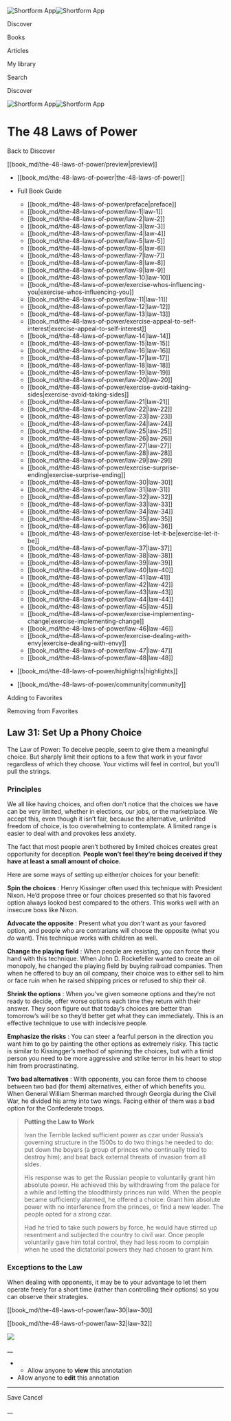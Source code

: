 ![Shortform App](/img/logo.36a2399e.svg)![Shortform App](/img/logo-dark.70c1b072.svg)

Discover

Books

Articles

My library

Search

Discover

![Shortform App](/img/logo.36a2399e.svg)![Shortform App](/img/logo-dark.70c1b072.svg)

# The 48 Laws of Power

Back to Discover

[[book_md/the-48-laws-of-power/preview|preview]]

  * [[book_md/the-48-laws-of-power|the-48-laws-of-power]]
  * Full Book Guide

    * [[book_md/the-48-laws-of-power/preface|preface]]
    * [[book_md/the-48-laws-of-power/law-1|law-1]]
    * [[book_md/the-48-laws-of-power/law-2|law-2]]
    * [[book_md/the-48-laws-of-power/law-3|law-3]]
    * [[book_md/the-48-laws-of-power/law-4|law-4]]
    * [[book_md/the-48-laws-of-power/law-5|law-5]]
    * [[book_md/the-48-laws-of-power/law-6|law-6]]
    * [[book_md/the-48-laws-of-power/law-7|law-7]]
    * [[book_md/the-48-laws-of-power/law-8|law-8]]
    * [[book_md/the-48-laws-of-power/law-9|law-9]]
    * [[book_md/the-48-laws-of-power/law-10|law-10]]
    * [[book_md/the-48-laws-of-power/exercise-whos-influencing-you|exercise-whos-influencing-you]]
    * [[book_md/the-48-laws-of-power/law-11|law-11]]
    * [[book_md/the-48-laws-of-power/law-12|law-12]]
    * [[book_md/the-48-laws-of-power/law-13|law-13]]
    * [[book_md/the-48-laws-of-power/exercise-appeal-to-self-interest|exercise-appeal-to-self-interest]]
    * [[book_md/the-48-laws-of-power/law-14|law-14]]
    * [[book_md/the-48-laws-of-power/law-15|law-15]]
    * [[book_md/the-48-laws-of-power/law-16|law-16]]
    * [[book_md/the-48-laws-of-power/law-17|law-17]]
    * [[book_md/the-48-laws-of-power/law-18|law-18]]
    * [[book_md/the-48-laws-of-power/law-19|law-19]]
    * [[book_md/the-48-laws-of-power/law-20|law-20]]
    * [[book_md/the-48-laws-of-power/exercise-avoid-taking-sides|exercise-avoid-taking-sides]]
    * [[book_md/the-48-laws-of-power/law-21|law-21]]
    * [[book_md/the-48-laws-of-power/law-22|law-22]]
    * [[book_md/the-48-laws-of-power/law-23|law-23]]
    * [[book_md/the-48-laws-of-power/law-24|law-24]]
    * [[book_md/the-48-laws-of-power/law-25|law-25]]
    * [[book_md/the-48-laws-of-power/law-26|law-26]]
    * [[book_md/the-48-laws-of-power/law-27|law-27]]
    * [[book_md/the-48-laws-of-power/law-28|law-28]]
    * [[book_md/the-48-laws-of-power/law-29|law-29]]
    * [[book_md/the-48-laws-of-power/exercise-surprise-ending|exercise-surprise-ending]]
    * [[book_md/the-48-laws-of-power/law-30|law-30]]
    * [[book_md/the-48-laws-of-power/law-31|law-31]]
    * [[book_md/the-48-laws-of-power/law-32|law-32]]
    * [[book_md/the-48-laws-of-power/law-33|law-33]]
    * [[book_md/the-48-laws-of-power/law-34|law-34]]
    * [[book_md/the-48-laws-of-power/law-35|law-35]]
    * [[book_md/the-48-laws-of-power/law-36|law-36]]
    * [[book_md/the-48-laws-of-power/exercise-let-it-be|exercise-let-it-be]]
    * [[book_md/the-48-laws-of-power/law-37|law-37]]
    * [[book_md/the-48-laws-of-power/law-38|law-38]]
    * [[book_md/the-48-laws-of-power/law-39|law-39]]
    * [[book_md/the-48-laws-of-power/law-40|law-40]]
    * [[book_md/the-48-laws-of-power/law-41|law-41]]
    * [[book_md/the-48-laws-of-power/law-42|law-42]]
    * [[book_md/the-48-laws-of-power/law-43|law-43]]
    * [[book_md/the-48-laws-of-power/law-44|law-44]]
    * [[book_md/the-48-laws-of-power/law-45|law-45]]
    * [[book_md/the-48-laws-of-power/exercise-implementing-change|exercise-implementing-change]]
    * [[book_md/the-48-laws-of-power/law-46|law-46]]
    * [[book_md/the-48-laws-of-power/exercise-dealing-with-envy|exercise-dealing-with-envy]]
    * [[book_md/the-48-laws-of-power/law-47|law-47]]
    * [[book_md/the-48-laws-of-power/law-48|law-48]]
  * [[book_md/the-48-laws-of-power/highlights|highlights]]
  * [[book_md/the-48-laws-of-power/community|community]]



Adding to Favorites 

Removing from Favorites 

## Law 31: Set Up a Phony Choice

The Law of Power: To deceive people, seem to give them a meaningful choice. But sharply limit their options to a few that work in your favor regardless of which they choose. Your victims will feel in control, but you’ll pull the strings.

### Principles

We all like having choices, and often don’t notice that the choices we have can be very limited, whether in elections, our jobs, or the marketplace. We accept this, even though it isn’t fair, because the alternative, unlimited freedom of choice, is too overwhelming to contemplate. A limited range is easier to deal with and provokes less anxiety.

The fact that most people aren’t bothered by limited choices creates great opportunity for deception. **People won’t feel they’re being deceived if they have at least a small amount of choice.**

Here are some ways of setting up either/or choices for your benefit:

**Spin the choices** : Henry Kissinger often used this technique with President Nixon. He’d propose three or four choices presented so that his favored option always looked best compared to the others. This works well with an insecure boss like Nixon.

**Advocate the opposite** : Present what you _don’t_ want as your favored option, and people who are contrarians will choose the opposite (what you _do_ want). This technique works with children as well.

**Change the playing field** : When people are resisting, you can force their hand with this technique. When John D. Rockefeller wanted to create an oil monopoly, he changed the playing field by buying railroad companies. Then when he offered to buy an oil company, their choice was to either sell to him or face ruin when he raised shipping prices or refused to ship their oil.

**Shrink the options** : When you’ve given someone options and they’re not ready to decide, offer worse options each time they return with their answer. They soon figure out that today’s choices are better than tomorrow’s will be so they’d better get what they can immediately. This is an effective technique to use with indecisive people.

**Emphasize the risks** : You can steer a fearful person in the direction you want him to go by painting the other options as extremely risky. This tactic is similar to Kissingger’s method of spinning the choices, but with a timid person you need to be more aggressive and strike terror in his heart to stop him from procrastinating.

**Two bad alternatives** : With opponents, you can force them to choose between two bad (for them) alternatives, either of which benefits you. When General William Sherman marched through Georgia during the Civil War, he divided his army into two wings. Facing either of them was a bad option for the Confederate troops.

> **Putting the Law to Work**
> 
> Ivan the Terrible lacked sufficient power as czar under Russia’s governing structure in the 1500s to do two things he needed to do: put down the boyars (a group of princes who continually tried to destroy him); and beat back external threats of invasion from all sides.
> 
> His response was to get the Russian people to voluntarily grant him absolute power. He achieved this by withdrawing from the palace for a while and letting the bloodthirsty princes run wild. When the people became sufficiently alarmed, he offered a choice: Grant him absolute power with no interference from the princes, or find a new leader. The people opted for a strong czar.
> 
> Had he tried to take such powers by force, he would have stirred up resentment and subjected the country to civil war. Once people voluntarily gave him total control, they had less room to complain when he used the dictatorial powers they had chosen to grant him.

### Exceptions to the Law

When dealing with opponents, it may be to your advantage to let them operate freely for a short time (rather than controlling their options) so you can observe their strategies.

[[book_md/the-48-laws-of-power/law-30|law-30]]

[[book_md/the-48-laws-of-power/law-32|law-32]]

![](https://bat.bing.com/action/0?ti=56018282&Ver=2&mid=67bd6965-8fbb-4478-9ca5-ace4eabd17a2&sid=1711133063fa11eebdec89a8b8ae3bbc&vid=171147a063fa11eea7440fcfeb230d96&vids=0&msclkid=N&pi=0&lg=en-US&sw=800&sh=600&sc=24&nwd=1&tl=Shortform%20%7C%20Book&p=https%3A%2F%2Fwww.shortform.com%2Fapp%2Fbook%2Fthe-48-laws-of-power%2Flaw-31&r=&lt=408&evt=pageLoad&sv=1&rn=490796)

__

  *   * Allow anyone to **view** this annotation
  * Allow anyone to **edit** this annotation



* * *

Save Cancel

__



